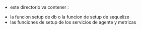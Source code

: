 * este directorio va contener : 

- la funcion setup de db o la funcion de setup de sequelize
- las funciones de setup de los servicios de agente y metricas 


